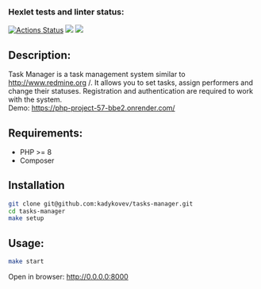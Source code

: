 ### Hexlet tests and linter status:
[![Actions Status](https://github.com/kadykovev/php-project-57/actions/workflows/hexlet-check.yml/badge.svg)](https://github.com/kadykovev/php-project-57/actions)
<a href="https://codeclimate.com/github/kadykovev/tasks-manager/maintainability"><img src="https://api.codeclimate.com/v1/badges/ac8e8a0dfc19a1149f76/maintainability" /></a>
<a href="https://codeclimate.com/github/kadykovev/tasks-manager/test_coverage"><img src="https://api.codeclimate.com/v1/badges/ac8e8a0dfc19a1149f76/test_coverage" /></a>

## Description:

Task Manager is a task management system similar to http://www.redmine.org /. It allows you to set tasks, assign performers and change their statuses. Registration and authentication are required to work with the system. <br>
Demo: https://php-project-57-bbe2.onrender.com/

## Requirements:

* PHP >= 8
* Composer

## Installation

```bash
git clone git@github.com:kadykovev/tasks-manager.git
cd tasks-manager
make setup
```

## Usage:

```bash
make start
```
Open in browser: http://0.0.0.0:8000

